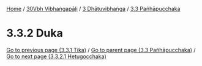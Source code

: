 
[Home](/) / [30Vbh Vibhaṅgapāḷi](../../../30Vbh.md) / [3 Dhātuvibhaṅga](../../3.md) / [3.3 Pañhāpucchaka](../3.3.md)

# 3.3.2 Duka


[Go to previous page (3.3.1 Tika)](3.3.1.md) / [Go to parent page (3.3 Pañhāpucchaka)](../3.3.md) / [Go to next page (3.3.2.1 Hetugocchaka)](3.3.2/3.3.2.1.md)


